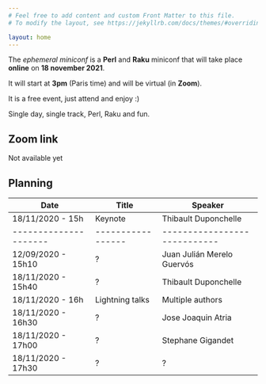 ```yaml
---
# Feel free to add content and custom Front Matter to this file.
# To modify the layout, see https://jekyllrb.com/docs/themes/#overriding-theme-defaults

layout: home
---
```


The *ephemeral miniconf* is a **Perl** and **Raku** miniconf that will take place **online** on **18 november 2021**.

It will start at **3pm** (Paris time) and will be virtual (in **Zoom**).

It is a free event, just attend and enjoy :)

Single day, single track, Perl, Raku and fun.

## Zoom link

Not available yet

## Planning

| Date                | Title           | Speaker                    |
|---------------------|-----------------|----------------------------|
| 18/11/2020 - 15h    | Keynote         | Thibault Duponchelle       |
|---------------------|-----------------|----------------------------|
| 12/09/2020 - 15h10  | ?               | Juan Julián Merelo Guervós |
| 18/11/2020 - 15h40  | ?               | Thibault Duponchelle       |
| 18/11/2020 - 16h    | Lightning talks | Multiple authors           |
| 18/11/2020 - 16h30  | ?               | Jose Joaquin Atria         |
| 18/11/2020 - 17h00  | ?               | Stephane Gigandet          |
| 18/11/2020 - 17h30  | ?               | ?                          |
